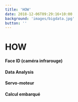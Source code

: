 ```yaml
---
title: 'HOW'
date: 2018-12-06T09:29:16+10:00
background: 'images/bigdata.jpg'
button: ''
---
```


# HOW

#### Face ID (caméra infrarouge)

#### Data Analysis

#### Servo-moteur

#### Calcul embarqué

